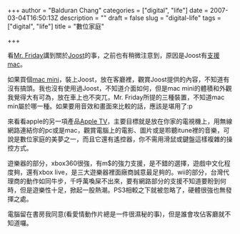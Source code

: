 +++
author = "Balduran Chang"
categories = ["digital", "life"]
date = 2007-03-04T16:50:13Z
description = ""
draft = false
slug = "digital-life"
tags = ["digital", "life"]
title = "數位家庭"

+++


看[Mr. Friday](http://mmdays.wordpress.com/2007/03/03/httpwwwjoostcom/ "入得廳堂出不了書房? 電腦邁向數位家庭之路 � Mr./Ms. Days")講到關於[Joost](http://www.joost.com/ "Joost™")的事，之前也有稍微注意到，原因是Joost有[支援mac](http://www.joost.com/blog/2007/02/joost-beta-for-mac-intel-is-here!.html)。

如果買個[mac mini](http://www.apple.com.tw/macmini/)，裝上Joost，放在客廳裡，觀賞Joost提供的內容，不知道有沒有搞頭。我也沒有使用過Joost，不知道介面如何，但是mac mini的體積和外觀我覺得大有可為，放在車上也不突兀，Mr. Friday所提的三種裝置，不知道mac min屬於哪一種。如果要用音效和畫面來比較的話，應該是堪用了:p

來看看apple的另一項產品[Apple TV](http://www.apple.com/appletv/ "Apple TV")，主要目標就是放在你家的電視機上，用無線網路連結你的pc或是mac，觀賞電腦上的電影、圖片或是聆聽itune裡的音樂，可說是數位家庭的美夢之一，而且它還有遙控器，你不需用滑鼠或鍵盤這樣複雜的操控方式。

遊樂器的部分，xbox360很強，有m$的強力支援，是不錯的選擇，遊戲中文化程度夠，還有xbox live，是三大遊樂器裡面廠商誠意最足夠的。wii的部分，台灣代理商的動作如同牛步，千呼萬喚屎不出來，要有網路部分的支援不知道要盼到何時，但是遊樂性十足，掀起一股熱潮。PS3相較之下就被忽略了，硬體很強也無發揮之處。

電腦留在書房我同意(看愛情動作片總是一件很濕秘的事)，但是誰會攻佔客廳就不知道囉。

